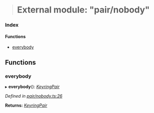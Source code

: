 > # External module: "pair/nobody"

### Index

#### Functions

* [everybody](_pair_nobody_.md#everybody)

## Functions

###  everybody

▸ **everybody**(): *[KeyringPair](../interfaces/_types_.keyringpair.md)*

*Defined in [pair/nobody.ts:26](https://github.com/polkadot-js/common/blob/332620d/packages/keyring/src/pair/nobody.ts#L26)*

**Returns:** *[KeyringPair](../interfaces/_types_.keyringpair.md)*